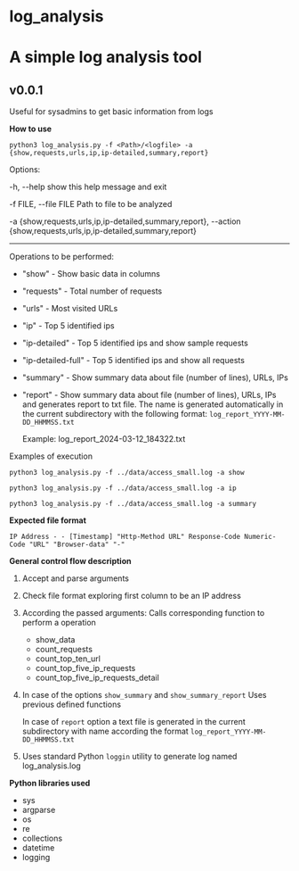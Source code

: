 #  log_analysis
#  A simple log analysis tool

##  v0.0.1

Useful for sysadmins to get basic information from logs

**How to use**

`python3 log_analysis.py -f <Path>/<logfile> -a {show,requests,urls,ip,ip-detailed,summary,report}`

Options:

-h, --help show this help message and exit

-f FILE, --file FILE  Path to file to be analyzed

-a {show,requests,urls,ip,ip-detailed,summary,report}, --action {show,requests,urls,ip,ip-detailed,summary,report}

---

Operations to be performed:
- "show" - Show basic data in columns
- "requests" - Total number of requests
- "urls" - Most visited URLs
- "ip" - Top 5 identified ips
- "ip-detailed" - Top 5 identified ips and show sample requests 
- "ip-detailed-full" - Top 5 identified ips and show all requests 
- "summary" - Show summary data about file (number of lines), URLs, IPs
- "report" - Show summary data about file (number of lines), URLs, IPs and generates report to txt file. The name is generated automatically in the current subdirectory with the following format: 
   `log_report_YYYY-MM-DD_HHMMSS.txt`
    

    Example:
    log_report_2024-03-12_184322.txt


Examples of execution

`python3 log_analysis.py -f ../data/access_small.log -a show`

`python3 log_analysis.py -f ../data/access_small.log -a ip`

`python3 log_analysis.py -f ../data/access_small.log -a summary`



**Expected file format**


`IP Address - - [Timestamp] "Http-Method URL" Response-Code Numeric-Code "URL" "Browser-data" "-"`

**General control flow description**

1. Accept and parse arguments
2. Check file format exploring first column to be an IP address
3. According the passed arguments:
	Calls corresponding function to perform a operation
	- show_data
	- count_requests
	- count_top_ten_url
	- count_top_five_ip_requests
	- count_top_five_ip_requests_detail
4. In case of the options
	`show_summary` and `show_summary_report`
	Uses previous defined functions

	In case of `report` option a text file is generated in the current subdirectory with name according the format `log_report_YYYY-MM-DD_HHMMSS.txt`
5. Uses standard Python `loggin` utility to generate log named log_analysis.log


**Python libraries used**

- sys
- argparse
- os
- re
- collections 
- datetime
- logging